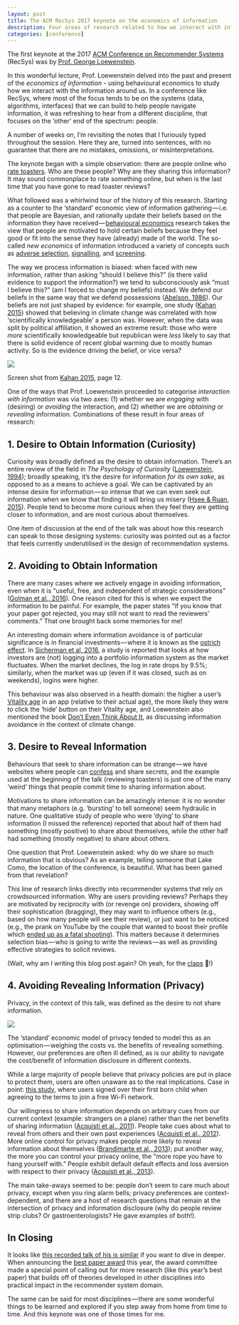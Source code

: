 ```yaml
---
layout: post
title: The ACM RecSys 2017 keynote on the economics of information
description: Four areas of research related to how we interact with information.
categories: [conference]
---
```


The first keynote at the 2017 [ACM Conference on Recommender Systems](https://recsys.acm.org/recsys17/keynotes/#content-tab-1-0-tab) (RecSys) was by [Prof. George Loewenstein](https://www.cmu.edu/dietrich/sds/people/faculty/george-loewenstein.html).

In this wonderful lecture, Prof. Loewenstein delved into the past and present of the *economics of information* - using behavioural economics to study how we interact with the information around us. In a conference like RecSys, where most of the focus tends to be on the systems (data, algorithms, interfaces) that we can build to help people navigate information, it was refreshing to hear from a different discipline, that focuses on the ‘other’ end of the spectrum: people.

A number of weeks on, I’m revisiting the notes that I furiously typed throughout the session. Here they are, turned into sentences, with no guarantee that there are no mistakes, omissions, or misinterpretations.

The keynote began with a simple observation: there are people online who [rate toasters](https://www.amazon.co.uk/Toaster/b?ie=UTF8&amp;node=11716951). Who are these people? Why are they sharing this information? It may sound commonplace to rate something online, but when is the last time that you have gone to read toaster reviews?

What followed was a whirlwind tour of the history of this research. Starting as a counter to the ‘standard’ economic view of information gathering — i.e. that people are Bayesian, and rationally update their beliefs based on the information they have received — [behavioural economics](https://en.wikipedia.org/wiki/Behavioral_economics) research takes the view that people are motivated to hold certain beliefs because they feel good or fit into the sense they have (already) made of the world. The so-called *new economics* of information introduced a variety of concepts such as [adverse selection](href="https://en.wikipedia.org/wiki/Adverse_selection), [signalling](https://en.wikipedia.org/wiki/Signalling_%28economics%29), and [screening](https://en.wikipedia.org/wiki/Screening_%28economics%29).

The way we process information is biased: when faced with new information, rather than asking “should I believe this?” (is there valid evidence to support the information?) we tend to subconsciously ask “must I believe this?” (am I forced to change my beliefs) instead. We defend our beliefs in the same way that we defend possessions ([Abelson, 1986](http://onlinelibrary.wiley.com/doi/10.1111/j.1468-5914.1986.tb00078.x/full)). Our beliefs are not just shaped by evidence: for example, one study ([Kahan 2015](https://papers.ssrn.com/sol3/papers.cfm?abstract_id=2459057)) showed that believing in climate change was correlated with how ‘scientifically knowledgeable’ a person was. However, when the data was split by political affiliation, it showed an extreme result: those who were *more* scientifically knowledgeable but republican were *less* likely to say that there is solid evidence of recent global warming due to mostly human activity. So is the evidence driving the belief, or vice versa?

<img data-width="398" data-height="191" src="https://cdn-images-1.medium.com/max/800/1*CE-FzPxS69sOQUbLSKyYdg.png">

Screen shot from [Kahan 2015](https://papers.ssrn.com/sol3/papers.cfm?abstract_id=2459057), page 12.

One of the ways that Prof. Loewenstein proceeded to categorise *interaction with information* was via two axes: (1) whether we are *engaging* with (desiring) or *avoiding* the interaction, and (2) whether we are *obtaining* or *revealing* information. Combinations of these result in four areas of research:

## 1. Desire to Obtain Information (Curiosity)

Curiosity was broadly defined as the desire to obtain information. There’s an entire review of the field in *The Psychology of Curiosity* ([Loewenstein, 1994](https://www.cmu.edu/dietrich/sds/docs/loewenstein/PsychofCuriosity.pdf)); broadly speaking, it’s the desire for information *for its own sake*, as opposed to as a means to achieve a goal. We can be captivated by an intense desire for information — so intense that we can even seek out information when we know that finding it will bring us misery ([Hsee & Ruan, 2015](http://acrwebsite.org/volumes/1019134/volumes/v43/NA-43)). People tend to become more curious when they feel they are getting closer to information, and are most curious about themselves.

One item of discussion at the end of the talk was about how this research can speak to those designing systems: curiosity was pointed out as a factor that feels currently underutilised in the design of recommendation systems.

## 2. Avoiding to Obtain Information

There are many cases where we actively engage in avoiding information, even when it is “useful, free, and independent of strategic considerations” ([Golman et al., 2016](https://papers.ssrn.com/sol3/papers.cfm?abstract_id=2633226)). One reason cited for this is when we expect the information to be painful. For example, the paper states “if you know that your paper got rejected, you may still not want to read the reviewers’ comments.” That one brought back some memories for me!

An interesting domain where information avoidance is of particular significance is in financial investments — where it is known as the [ostrich effect](https://en.wikipedia.org/wiki/Ostrich_effect). In [Sicherman et al, 2016](http://www.cmu.edu/dietrich/sds/docs/loewenstein/FinancialAttention.pdf), a study is reported that looks at how investors are (not) logging into a portfolio information system as the market fluctuates. When the market declines, the log in rate drops by 9.5%; similarly, when the market was up (even if it was closed, such as on weekends), logins were higher.

This behaviour was also observed in a health domain: the higher a user’s [Vitality age](https://www.vitalitygroup.com/insights/what%C2%92s-your-vitality-age/) in an app (relative to their actual age), the more likely they were to click the ‘hide’ button on their Vitality age, and Loewenstein also mentioned the book [Don’t Even Think About It](https://www.amazon.co.uk/Dont-Even-Think-About-Climate/dp/163286102X), as discussing information avoidance in the context of climate change.

## 3. Desire to Reveal Information

Behaviours that seek to share information can be strange — we have websites where people can [confess](http://simplyconfess.com/) and share secrets, and the example used at the beginning of the talk (reviewing toasters) is just one of the many ‘weird’ things that people commit time to sharing information about.

Motivations to share information can be amazingly intense: it is no wonder that many metaphors (e.g. ‘bursting’ to tell someone) seem hydraulic in nature. One qualitative study of people who were ‘dying’ to share information (I missed the reference) reported that about half of them had something (mostly positive) to share about themselves, while the other half had something (mostly negative) to share about others.

One question that Prof. Loewenstein asked: why do we share so much information that is obvious? As an example, telling someone that Lake Como, the location of the conference, is beautiful. What has been gained from that revelation?

This line of research links directly into recommender systems that rely on crowdsourced information. Why are users providing reviews? Perhaps they are motivated by reciprocity with (or revenge on) providers, showing off their sophistication (bragging), they may want to influence others (e.g., based on how many people will see their review), or just want to be noticed (e.g., the prank on YouTube by the couple that wanted to boost their profile which [ended up as a fatal shooting](http://www.telegraph.co.uk/news/2017/06/29/us-woman-shoots-boyfriend-dead-youtube-stunt-boost-online-profile/)). This matters because it determines selection bias — who is going to write the reviews — as well as providing effective strategies to solicit reviews.

(Wait, why am I writing this blog post again? Oh yeah, for the [claps](https://help.medium.com/hc/en-us/articles/115011350967-Claps) 👏!)

## 4. Avoiding Revealing Information (Privacy)

Privacy, in the context of this talk, was defined as the desire to not share information.

<img data-width="398" data-height="191" src="https://cdn-images-1.medium.com/max/600/1*wvkG720g7pIpbtk9nymcPg.jpeg">

The ‘standard’ economic model of privacy tended to model this as an optimisation — weighing the costs vs. the benefits of revealing something. However, our preferences are often ill defined, as is our ability to navigate the cost/benefit of information disclosure in different contexts.

While a large majority of people believe that privacy policies are put in place to protect them, users are often unaware as to the real implications. Case in point: [this study](https://spectrum.ieee.org/tech-talk/telecom/security/-users-sign-over-first-born-for-free-wifi), where users signed over their first born child when agreeing to the terms to join a free Wi-Fi network.

Our willingness to share information depends on arbitrary cues from our current context (example: strangers on a plane) rather than the net benefits of sharing information ([Acquisti et al., 2011](https://www.cmu.edu/dietrich/sds/docs/loewenstein/StrangersPlane.pdf)). People take cues about what to reveal from others and their own past experiences ([Acquisti et al., 2012](http://repository.cmu.edu/heinzworks/342/)). More online control for privacy makes people more likely to reveal information about themselves ([Brandimarte et al., 2013](http://www.heinz.cmu.edu/~acquisti/papers/acquisti-SPPS.pdf)); put another way, the more you can control your privacy online, the “more rope you have to hang yourself with.” People exhibit default default effects and loss aversion with respect to their privacy ([Acquisti et al., 2013](https://www.cmu.edu/dietrich/sds/docs/loewenstein/WhatPrivacyWorth.pdf)).

The main take-aways seemed to be: people don’t seem to care much about privacy, except when you ring alarm bells; privacy preferences are context-dependent, and there are a host of research questions that remain at the intersection of privacy and information disclosure (why do people review strip clubs? Or gastroenterologists? He gave examples of both!).

## In Closing

It looks like [this recorded talk of his is similar](https://www.youtube.com/watch?v=o55GZt_sII4) if you want to dive in deeper. When announcing the [best paper award](https://recsys.acm.org/best-papers/) this year, the award committee made a special point of calling out for more research (like this year’s best paper) that builds off of theories developed in other disciplines into practical impact in the recommender system domain.

The same can be said for most disciplines — there are some wonderful things to be learned and explored if you step away from home from time to time. And this keynote was one of those times for me.